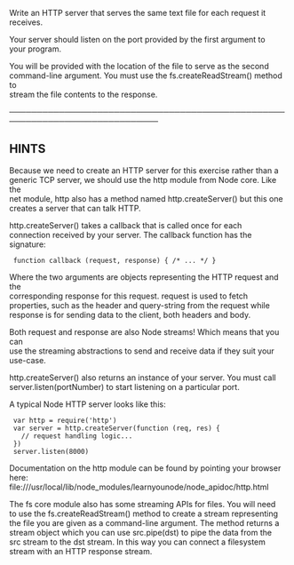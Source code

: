  
  Write an HTTP server that serves the same text file for each request it  
  receives.  
   
  Your server should listen on the port provided by the first argument to  
  your program.  
   
  You will be provided with the location of the file to serve as the second  
  command-line argument. You must use the fs.createReadStream() method to  
  stream the file contents to the response.  
   
 ─────────────────────────────────────────────────────────────────────────────  
   
 ## HINTS  
   
  Because we need to create an HTTP server for this exercise rather than a  
  generic TCP server, we should use the http module from Node core. Like the  
  net module, http also has a method named http.createServer() but this one  
  creates a server that can talk HTTP.  
   
  http.createServer() takes a callback that is called once for each  
  connection received by your server. The callback function has the  
  signature:  
   
     function callback (request, response) { /* ... */ }  
   
  Where the two arguments are objects representing the HTTP request and the  
  corresponding response for this request. request is used to fetch  
  properties, such as the header and query-string from the request while  
  response is for sending data to the client, both headers and body.  
   
  Both request and response are also Node streams! Which means that you can  
  use the streaming abstractions to send and receive data if they suit your  
  use-case.  
   
  http.createServer() also returns an instance of your server. You must call  
  server.listen(portNumber) to start listening on a particular port.  
   
  A typical Node HTTP server looks like this:  
   
     var http = require('http')  
     var server = http.createServer(function (req, res) {  
       // request handling logic...  
     })  
     server.listen(8000)  
   
  Documentation on the http module can be found by pointing your browser  
  here:  
  file:///usr/local/lib/node_modules/learnyounode/node_apidoc/http.html  
   
  The fs core module also has some streaming APIs for files. You will need  
  to use the fs.createReadStream() method to create a stream representing  
  the file you are given as a command-line argument. The method returns a  
  stream object which you can use src.pipe(dst) to pipe the data from the  
  src stream to the dst stream. In this way you can connect a filesystem  
  stream with an HTTP response stream. 